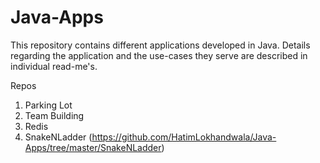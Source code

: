 # Java-Apps
This repository contains different applications developed in Java.
Details regarding the application and the use-cases they serve are
described in individual read-me's.

Repos
1. Parking Lot
2. Team Building
3. Redis
4. SnakeNLadder (https://github.com/HatimLokhandwala/Java-Apps/tree/master/SnakeNLadder) 
